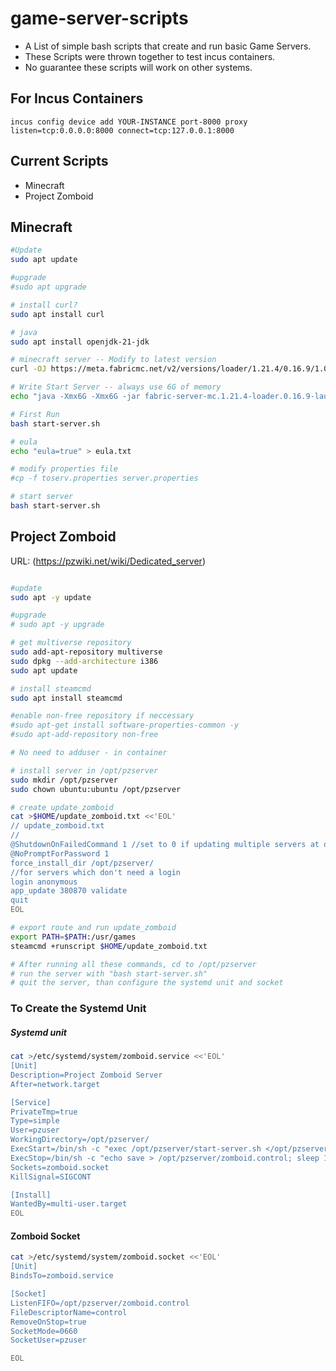 # game-server-scripts
- A List of simple bash scripts that create and run basic Game Servers. 
- These Scripts were thrown together to test incus containers. 
- No guarantee these scripts will work on other systems. 

## For Incus Containers
```
incus config device add YOUR-INSTANCE port-8000 proxy listen=tcp:0.0.0.0:8000 connect=tcp:127.0.0.1:8000
```

## Current Scripts
- Minecraft
- Project Zomboid



## Minecraft
```bash
#Update
sudo apt update

#upgrade
#sudo apt upgrade

# install curl?
sudo apt install curl

# java
sudo apt install openjdk-21-jdk

# minecraft server -- Modify to latest version
curl -OJ https://meta.fabricmc.net/v2/versions/loader/1.21.4/0.16.9/1.0.1/server/jar

# Write Start Server -- always use 6G of memory
echo "java -Xmx6G -Xmx6G -jar fabric-server-mc.1.21.4-loader.0.16.9-launcher.1.0.1.jar nogui" > start-server.sh

# First Run
bash start-server.sh

# eula
echo "eula=true" > eula.txt

# modify properties file
#cp -f toserv.properties server.properties

# start server
bash start-server.sh

```


## Project Zomboid
URL: (https://pzwiki.net/wiki/Dedicated_server)

```bash

#update
sudo apt -y update

#upgrade
# sudo apt -y upgrade

# get multiverse repository
sudo add-apt-repository multiverse
sudo dpkg --add-architecture i386
sudo apt update

# install steamcmd
sudo apt install steamcmd

#enable non-free repository if neccessary
#sudo apt-get install software-properties-common -y
#sudo apt-add-repository non-free

# No need to adduser - in container

# install server in /opt/pzserver
sudo mkdir /opt/pzserver
sudo chown ubuntu:ubuntu /opt/pzserver

# create update_zomboid
cat >$HOME/update_zomboid.txt <<'EOL'
// update_zomboid.txt
//
@ShutdownOnFailedCommand 1 //set to 0 if updating multiple servers at once
@NoPromptForPassword 1
force_install_dir /opt/pzserver/
//for servers which don't need a login
login anonymous
app_update 380870 validate
quit
EOL

# export route and run update_zomboid
export PATH=$PATH:/usr/games
steamcmd +runscript $HOME/update_zomboid.txt

# After running all these commands, cd to /opt/pzserver
# run the server with "bash start-server.sh"
# quit the server, than configure the systemd unit and socket

```

### To Create the Systemd Unit
##### Systemd unit

```bash
cat >/etc/systemd/system/zomboid.service <<'EOL'
[Unit]
Description=Project Zomboid Server
After=network.target

[Service]
PrivateTmp=true
Type=simple
User=pzuser
WorkingDirectory=/opt/pzserver/
ExecStart=/bin/sh -c "exec /opt/pzserver/start-server.sh </opt/pzserver/zomboid.control"
ExecStop=/bin/sh -c "echo save > /opt/pzserver/zomboid.control; sleep 15; echo quit > /opt/pzserver/zomboid.control"
Sockets=zomboid.socket
KillSignal=SIGCONT

[Install]
WantedBy=multi-user.target
EOL
```

#### Zomboid Socket
```bash
cat >/etc/systemd/system/zomboid.socket <<'EOL'
[Unit]
BindsTo=zomboid.service

[Socket]
ListenFIFO=/opt/pzserver/zomboid.control
FileDescriptorName=control
RemoveOnStop=true
SocketMode=0660
SocketUser=pzuser

EOL
```
